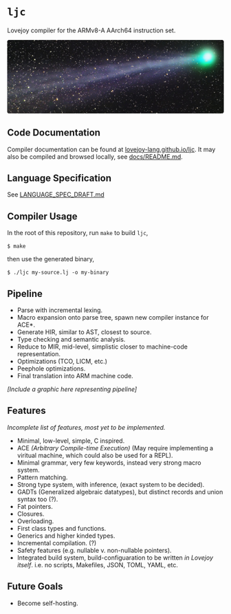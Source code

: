 # `ljc`
Lovejoy compiler for the ARMv8-A AArch64 instruction set.

![C/2014 Q2](./docs/_static/lovejoy.png)

## Code Documentation

Compiler documentation can be found at [lovejoy-lang.github.io/ljc](https://lovejoy-lang.github.io/ljc/).
It may also be compiled and browsed locally, see [docs/README.md](./docs/README.md).

## Language Specification

See [LANGUAGE_SPEC_DRAFT.md](./LANGUAGE_SPEC_DRAFT.md)

## Compiler Usage

In the root of this repository, run `make` to build `ljc`,
```cosole
$ make
```
then use the generated binary,
```console
$ ./ljc my-source.lj -o my-binary
```


## Pipeline
- Parse with incremental lexing.
- Macro expansion onto parse tree, spawn new compiler instance for ACE*.
- Generate HIR, similar to AST, closest to source.
- Type checking and semantic analysis.
- Reduce to MIR, mid-level, simplistic closer to machine-code representation.
- Optimizations (TCO, LICM, etc.)
- Peephole optimizations.
- Final translation into ARM machine code.

*[Include a graphic here representing pipeline]*

## Features
*Incomplete list of features, most yet to be implemented.*
- Minimal, low-level, simple, C inspired.
- ACE *(Arbitrary Compile-time Execution)* (May require implementing a viritual machine, which could also be used for a REPL).
- Minimal grammar, very few keywords, instead very strong macro system.
- Pattern matching.
- Strong type system, with inference, (exact system to be decided).
- GADTs (Generalized algebraic datatypes), but distinct records and union syntax too (?).
- Fat pointers.
- Closures.
- Overloading.
- First class types and functions.
- Generics and higher kinded types.
- Incremental compilation. (?)
- Safety features (e.g. nullable v. non-nullable pointers).
- Integrated build system, build-configuaration to be written *in Lovejoy itself*.  i.e. no scripts, Makefiles, JSON, TOML, YAML, etc.

## Future Goals
- Become self-hosting.
